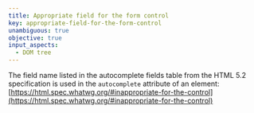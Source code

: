 ```yaml
---
title: Appropriate field for the form control
key: appropriate-field-for-the-form-control
unambiguous: true
objective: true
input_aspects:
  - DOM tree
---
```


The field name listed in the autocomplete fields table from the HTML 5.2 specification is used in the `autocomplete` attribute of an element: [https://html.spec.whatwg.org/#inappropriate-for-the-control](https://html.spec.whatwg.org/#inappropriate-for-the-control)
